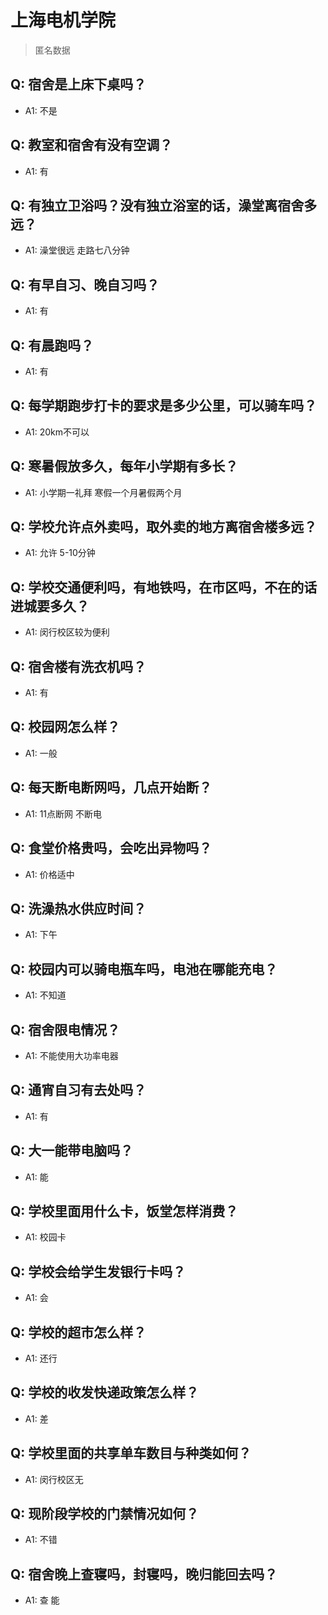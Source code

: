 # 上海电机学院
> 匿名数据
## Q: 宿舍是上床下桌吗？
- A1: 不是
## Q: 教室和宿舍有没有空调？
- A1: 有
## Q: 有独立卫浴吗？没有独立浴室的话，澡堂离宿舍多远？
- A1: 澡堂很远 走路七八分钟
## Q: 有早自习、晚自习吗？
- A1: 有
## Q: 有晨跑吗？
- A1: 有
## Q: 每学期跑步打卡的要求是多少公里，可以骑车吗？
- A1: 20km不可以
## Q: 寒暑假放多久，每年小学期有多长？
- A1: 小学期一礼拜 寒假一个月暑假两个月
## Q: 学校允许点外卖吗，取外卖的地方离宿舍楼多远？
- A1: 允许 5-10分钟
## Q: 学校交通便利吗，有地铁吗，在市区吗，不在的话进城要多久？
- A1: 闵行校区较为便利
## Q: 宿舍楼有洗衣机吗？
- A1: 有
## Q: 校园网怎么样？
- A1: 一般
## Q: 每天断电断网吗，几点开始断？
- A1: 11点断网 不断电
## Q: 食堂价格贵吗，会吃出异物吗？
- A1: 价格适中
## Q: 洗澡热水供应时间？
- A1: 下午
## Q: 校园内可以骑电瓶车吗，电池在哪能充电？
- A1: 不知道
## Q: 宿舍限电情况？
- A1: 不能使用大功率电器
## Q: 通宵自习有去处吗？
- A1: 有
## Q: 大一能带电脑吗？
- A1: 能
## Q: 学校里面用什么卡，饭堂怎样消费？
- A1: 校园卡
## Q: 学校会给学生发银行卡吗？
- A1: 会
## Q: 学校的超市怎么样？
- A1: 还行
## Q: 学校的收发快递政策怎么样？
- A1: 差
## Q: 学校里面的共享单车数目与种类如何？
- A1: 闵行校区无
## Q: 现阶段学校的门禁情况如何？
- A1: 不错
## Q: 宿舍晚上查寝吗，封寝吗，晚归能回去吗？
- A1: 查 能